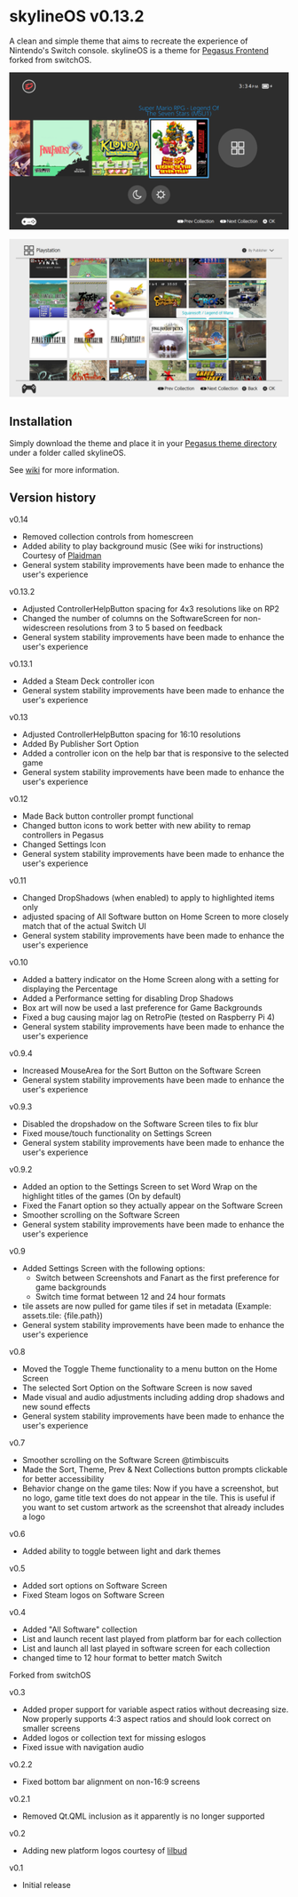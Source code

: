 # skylineOS v0.13.2

A clean and simple theme that aims to recreate the experience of Nintendo's Switch console. skylineOS is a theme for [Pegasus Frontend](http://pegasus-frontend.org/) forked from switchOS.

![skylineOS Pegasus theme](assets/images/screenshot_bar_end.png)

![skylineOS Pegasus theme](assets/images/screenshot_allsoft_ps1.png)

## Installation

Simply download the theme and place it in your [Pegasus theme directory](http://pegasus-frontend.org/docs/user-guide/installing-themes/) under a folder called skylineOS.

See [wiki](https://github.com/RBertoCases/skylineOS/wiki) for more information.

## Version history

v0.14

- Removed collection controls from homescreen
- Added ability to play background music (See wiki for instructions) Courtesy of [Plaidman](https://github.com/plaidman/retromega-next)
- General system stability improvements have been made to enhance the user's experience

v0.13.2

- Adjusted ControllerHelpButton spacing for 4x3 resolutions like on RP2
- Changed the number of columns on the SoftwareScreen for non-widescreen resolutions from 3 to 5 based on feedback
- General system stability improvements have been made to enhance the user's experience

v0.13.1

- Added a Steam Deck controller icon
- General system stability improvements have been made to enhance the user's experience

v0.13

- Adjusted ControllerHelpButton spacing for 16:10 resolutions
- Added By Publisher Sort Option
- Added a controller icon on the help bar that is responsive to the selected game
- General system stability improvements have been made to enhance the user's experience

v0.12

- Made Back button controller prompt functional
- Changed button icons to work better with new ability to remap controllers in Pegasus
- Changed Settings Icon
- General system stability improvements have been made to enhance the user's experience

v0.11

- Changed DropShadows (when enabled) to apply to highlighted items only
- adjusted spacing of All Software button on Home Screen to more closely match that of the actual Switch UI
- General system stability improvements have been made to enhance the user's experience

v0.10

- Added a battery indicator on the Home Screen along with a setting for displaying the Percentage
- Added a Performance setting for disabling Drop Shadows
- Box art will now be used a last preference for Game Backgrounds
- Fixed a bug causing major lag on RetroPie (tested on Raspberry Pi 4)
- General system stability improvements have been made to enhance the user's experience

v0.9.4

- Increased MouseArea for the Sort Button on the Software Screen
- General system stability improvements have been made to enhance the user's experience

v0.9.3

- Disabled the dropshadow on the Software Screen tiles to fix blur
- Fixed mouse/touch functionality on Settings Screen
- General system stability improvements have been made to enhance the user's experience


v0.9.2

- Added an option to the Settings Screen to set Word Wrap on the highlight titles of the games (On by default)
- Fixed the Fanart option so they actually appear on the Software Screen
- Smoother scrolling on the Software Screen
- General system stability improvements have been made to enhance the user's experience

v0.9

- Added Settings Screen with the following options:
  - Switch between Screenshots and Fanart as the first preference for game backgrounds
  - Switch time format between 12 and 24 hour formats
- tile assets are now pulled for game tiles if set in metadata (Example: assets.tile: {file.path})
- General system stability improvements have been made to enhance the user's experience

v0.8

- Moved the Toggle Theme functionality to a menu button on the Home Screen
- The selected Sort Option on the Software Screen is now saved
- Made visual and audio adjustments including adding drop shadows and new sound effects
- General system stability improvements have been made to enhance the user's experience

v0.7

- Smoother scrolling on the Software Screen @timbiscuits
- Made the Sort, Theme, Prev & Next Collections button prompts clickable for better accessibility
- Behavior change on the game tiles: Now if you have a screenshot, but no logo, game title text does do not appear in the tile. This is useful if you want to set custom artwork as the screenshot that already includes a logo

v0.6

- Added ability to toggle between light and dark themes

v0.5

- Added sort options on Software Screen
- Fixed Steam logos on Software Screen

v0.4

- Added "All Software" collection
- List and launch recent last played from platform bar for each collection
- List and launch all last played in software screen for each collection
- changed time to 12 hour format to better match Switch

Forked from switchOS

v0.3

- Added proper support for variable aspect ratios without decreasing size. Now properly supports 4:3 aspect ratios and should look correct on smaller screens
- Added logos or collection text for missing eslogos
- Fixed issue with navigation audio

v0.2.2

- Fixed bottom bar alignment on non-16:9 screens

v0.2.1

- Removed Qt.QML inclusion as it apparently is no longer supported

v0.2

- Adding new platform logos courtesy of [lilbud](https://github.com/lilbud/es-theme-switch)

v0.1

- Initial release
